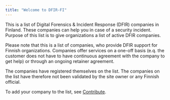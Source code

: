 ```yaml
---
title: "Welcome to DFIR-FI"
---
```


This is a list of Digital Forensics & Incident Response (DFIR) companies in Finland. These companies can help you in case of a security incident. Purpose of this list is to give organizations a list of active DFIR companies.

Please note that this is a list of companies, who provide DFIR support for Finnish organizations. Companies offer services on a one-off basis (e.q. the customer does not have to have continuous agreement with the company to get help) or through an ongoing retainer agreement.

The companies have registered themselves on the list. The companies on the list have therefore not been validated by the site owner or any Finnish official.

To add your company to the list, see [Contribute](/contribute).
